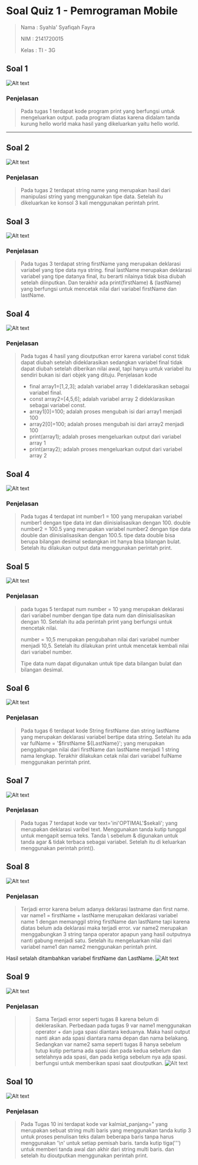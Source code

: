# Soal Quiz 1 - Pemrograman Mobile

> Nama    : Syahla' Syafiqah Fayra
>
> NIM     : 2141720015
>
> Kelas   : TI - 3G


## Soal 1
![Alt text](gambar/image.png)

### Penjelasan
> Pada tugas 1 terdapat kode program print yang berfungsi untuk mengeluarkan output. pada program diatas karena didalam tanda kurung hello world maka hasil yang dikeluarkan yaitu hello world.

---

## Soal 2
![Alt text](gambar/image-1.png)

### Penjelasan
> Pada tugas 2 terdapat string name yang merupakan hasil dari manipulasi string yang menggunakan tipe data. Setelah itu dikeluarkan ke konsol 3 kali menggunakan perintah print.

## Soal 3
![Alt text](gambar/image-2.png)

### Penjelasan
> Pada tugas 3 terdapat string firstName yang merupakan deklarasi variabel yang tipe data nya string. final lastName merupakan deklarasi variabel yang tipe datanya final, itu berarti nilainya tidak bisa diubah setelah diinputkan. Dan terakhir ada print(firstName) & (lastName) yang berfungsi untuk mencetak nilai dari variabel firstName dan lastName.

## Soal 4
![Alt text](gambar/image-3.png)

### Penjelasan
> Pada tugas 4 hasil yang dioutputkan error karena variabel const tidak dapat diubah setelah dideklarasikan sedangkan variabel final tidak dapat diubah setelah diberikan nilai awal, tapi hanya untuk variabel itu sendiri bukan isi dari objek yang dituju. Penjelasan kode 
> * final array1=[1,2,3]; adalah variabel array 1 dideklarasikan sebagai variabel final.
> * const array2=[4,5,6]; adalah variabel array 2 dideklarasikan sebagai variabel const. 
> * array1[0]=100; adalah proses mengubah isi dari array1 menjadi 100
> * array2[0]=100; adalah proses mengubah isi dari array2 menjadi 100
> * print(array1); adalah proses mengeluarkan output dari variabel array 1
> * print(array2); adalah proses mengeluarkan output dari variabel array 2


## Soal 4
![Alt text](gambar/image-4.png)

### Penjelasan
> Pada tugas 4 terdapat int number1 = 100 yang merupakan variabel number1 dengan tipe data int dan diinisialisasikan dengan 100. double number2 = 100.5 yang merupakan variabel number2 dengan tipe data double dan diinisialisasikan dengan 100.5. tipe data double bisa berupa bilangan desimal sedangkan int hanya bisa bilangan bulat. Setelah itu dilakukan output data menggunakan perintah print.

## Soal 5
![Alt text](gambar/image-5.png)

### Penjelasan
> pada tugas 5 terdapat num number = 10 yang merupakan deklarasi dari variabel number dengan tipe data num dan diinisialisasikan dengan 10. Setelah itu ada perintah print yang berfungsi untuk mencetak nilai. 
>
> number = 10,5 merupakan pengubahan nilai dari variabel number menjadi 10,5. Setelah itu dilakukan print untuk mencetak kembali nilai dari variabel number.
>
> Tipe data num dapat digunakan untuk tipe data bilangan bulat dan bilangan desimal.

## Soal 6
![Alt text](gambar/image-6.png)

### Penjelasan
> Pada tugas 6 terdapat kode String firstName dan string lastName yang merupakan deklarasi variabel bertipe data string. Setelah itu ada var fulName = '$firstName ${LastName}'; yang merupakan penggabungan nilai dari firstName dan lastName menjadi 1 string nama lengkap. Terakhir dilakukan cetak nilai dari variabel fulName menggunakan perintah print.

## Soal 7
![Alt text](gambar/image-7.png)

### Penjelasan
> Pada tugas 7 terdapat kode var text='ini\'OPTIMAL\'\$sekali'; yang merupakan deklarasi varibel text. Menggunakan tanda kutip tunggal untuk mengapit semua teks. Tanda \ sebelum & digunakan  untuk tanda agar & tidak terbaca sebagai variabel. Setelah itu di keluarkan menggunakan perintah print().

## Soal 8
![Alt text](gambar/image-11.png)

### Penjelasan
> Terjadi error karena belum adanya deklarasi lastname dan first name. var name1 = firstName + lastName merupakan deklarasi variabel name 1 dengan memanggil string firstName dan lastName tapi karena diatas belum ada deklarasi maka terjadi error. var name2 merupakan menggabungkan 3 string tanpa operator apapun yang hasil outputnya nanti gabung menjadi satu. Setelah itu mengeluarkan nilai dari variabel name1 dan name2 menggunakan perintah print.

Hasil setalah ditambahkan variabel firstName dan LastName.
![Alt text](gambar/image-8.png)

## Soal 9
![Alt text](gambar/image-12.png)

### Penjelasan
>> Sama Terjadi error seperti tugas 8 karena belum di deklerasikan. Perbedaan pada tugas 9 var name1 menggunakan operator + dan juga spasi diantara keduanya. Maka hasil output nanti akan ada spasi diantara nama depan dan nama belakang. Sedangkan var name2 sama seperti tugas 8 hanya sebelum tutup kutip pertama ada spasi dan pada kedua sebelum dan setelahnya ada spasi, dan pada ketiga sebelum nya ada spasi. berfungsi untuk memberikan spasi saat dioutputkan.
![Alt text](gambar/image-9.png)

## Soal 10
![Alt text](gambar/image-10.png)

### Penjelasan
> Pada Tugas 10 ini terdapat kode var kalmiat_panjang=" yang merupakan sebuat string multi baris yang menggunakan tanda kutip 3 untuk proses penulisan teks dalam beberapa baris tanpa harus menggunakan '\n' untuk setiap pemisah baris. tanda kutip tiga(''') untuk memberi tanda awal dan akhir dari string multi baris. dan setelah itu dioutputkan menggunakan perintah print.